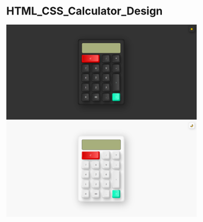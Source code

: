 # HTML_CSS_Calculator_Design

<img src="https://github.com/bayramanli/HTML_CSS_Calculator_Design/blob/master/picture1.PNG">
<img src="https://github.com/bayramanli/HTML_CSS_Calculator_Design/blob/master/picture2.PNG">
